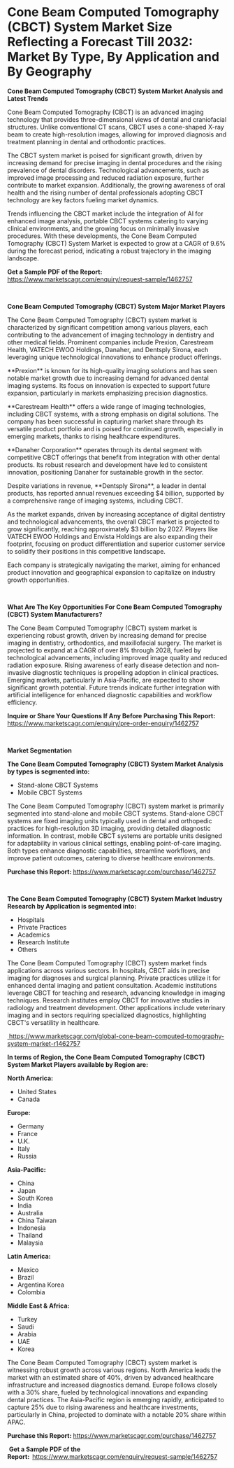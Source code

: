 <p><h1>Cone Beam Computed Tomography (CBCT) System Market Size Reflecting a Forecast Till 2032: Market By Type, By Application and By Geography</h1></p><p><strong>Cone Beam Computed Tomography (CBCT) System Market Analysis and Latest Trends</strong></p>
<p><p>Cone Beam Computed Tomography (CBCT) is an advanced imaging technology that provides three-dimensional views of dental and craniofacial structures. Unlike conventional CT scans, CBCT uses a cone-shaped X-ray beam to create high-resolution images, allowing for improved diagnosis and treatment planning in dental and orthodontic practices. </p><p>The CBCT system market is poised for significant growth, driven by increasing demand for precise imaging in dental procedures and the rising prevalence of dental disorders. Technological advancements, such as improved image processing and reduced radiation exposure, further contribute to market expansion. Additionally, the growing awareness of oral health and the rising number of dental professionals adopting CBCT technology are key factors fueling market dynamics.</p><p>Trends influencing the CBCT market include the integration of AI for enhanced image analysis, portable CBCT systems catering to varying clinical environments, and the growing focus on minimally invasive procedures. With these developments, the Cone Beam Computed Tomography (CBCT) System Market is expected to grow at a CAGR of 9.6% during the forecast period, indicating a robust trajectory in the imaging landscape.</p></p>
<p><strong>Get a Sample PDF of the Report:&nbsp;</strong> <a href="https://www.marketscagr.com/enquiry/request-sample/1462757?utm_campaign=2650&utm_medium=2&utm_source=Github&utm_content=ia&utm_term=14042025&utm_id=cone-beam-computed-tomography-cbct-system">https://www.marketscagr.com/enquiry/request-sample/1462757</a></p>
<p>&nbsp;</p>
<p><strong>Cone Beam Computed Tomography (CBCT) System Major Market Players</strong></p>
<p><p>The Cone Beam Computed Tomography (CBCT) system market is characterized by significant competition among various players, each contributing to the advancement of imaging technology in dentistry and other medical fields. Prominent companies include Prexion, Carestream Health, VATECH EWOO Holdings, Danaher, and Dentsply Sirona, each leveraging unique technological innovations to enhance product offerings.</p><p>**Prexion** is known for its high-quality imaging solutions and has seen notable market growth due to increasing demand for advanced dental imaging systems. Its focus on innovation is expected to support future expansion, particularly in markets emphasizing precision diagnostics.</p><p>**Carestream Health** offers a wide range of imaging technologies, including CBCT systems, with a strong emphasis on digital solutions. The company has been successful in capturing market share through its versatile product portfolio and is poised for continued growth, especially in emerging markets, thanks to rising healthcare expenditures.</p><p>**Danaher Corporation** operates through its dental segment with competitive CBCT offerings that benefit from integration with other dental products. Its robust research and development have led to consistent innovation, positioning Danaher for sustainable growth in the sector.</p><p>Despite variations in revenue, **Dentsply Sirona**, a leader in dental products, has reported annual revenues exceeding $4 billion, supported by a comprehensive range of imaging systems, including CBCT. </p><p>As the market expands, driven by increasing acceptance of digital dentistry and technological advancements, the overall CBCT market is projected to grow significantly, reaching approximately $3 billion by 2027. Players like VATECH EWOO Holdings and Envista Holdings are also expanding their footprint, focusing on product differentiation and superior customer service to solidify their positions in this competitive landscape. </p><p>Each company is strategically navigating the market, aiming for enhanced product innovation and geographical expansion to capitalize on industry growth opportunities.</p></p>
<p>&nbsp;</p>
<p><strong>What Are The Key Opportunities For Cone Beam Computed Tomography (CBCT) System Manufacturers?</strong></p>
<p><p>The Cone Beam Computed Tomography (CBCT) system market is experiencing robust growth, driven by increasing demand for precise imaging in dentistry, orthodontics, and maxillofacial surgery. The market is projected to expand at a CAGR of over 8% through 2028, fueled by technological advancements, including improved image quality and reduced radiation exposure. Rising awareness of early disease detection and non-invasive diagnostic techniques is propelling adoption in clinical practices. Emerging markets, particularly in Asia-Pacific, are expected to show significant growth potential. Future trends indicate further integration with artificial intelligence for enhanced diagnostic capabilities and workflow efficiency.</p></p>
<p><strong>Inquire or Share Your Questions If Any Before Purchasing This Report:</strong> <a href="https://www.marketscagr.com/enquiry/pre-order-enquiry/1462757?utm_campaign=2650&utm_medium=2&utm_source=Github&utm_content=ia&utm_term=14042025&utm_id=cone-beam-computed-tomography-cbct-system">https://www.marketscagr.com/enquiry/pre-order-enquiry/1462757</a></p>
<p>&nbsp;</p>
<p><strong>Market Segmentation</strong></p>
<p><strong>The Cone Beam Computed Tomography (CBCT) System Market Analysis by types is segmented into:</strong></p>
<p><ul><li>Stand-alone CBCT Systems</li><li>Mobile CBCT Systems</li></ul></p>
<p><p>The Cone Beam Computed Tomography (CBCT) system market is primarily segmented into stand-alone and mobile CBCT systems. Stand-alone CBCT systems are fixed imaging units typically used in dental and orthopedic practices for high-resolution 3D imaging, providing detailed diagnostic information. In contrast, mobile CBCT systems are portable units designed for adaptability in various clinical settings, enabling point-of-care imaging. Both types enhance diagnostic capabilities, streamline workflows, and improve patient outcomes, catering to diverse healthcare environments.</p></p>
<p><strong>Purchase this Report:&nbsp;</strong><a href="https://www.marketscagr.com/purchase/1462757?utm_campaign=2650&utm_medium=2&utm_source=Github&utm_content=ia&utm_term=14042025&utm_id=cone-beam-computed-tomography-cbct-system">https://www.marketscagr.com/purchase/1462757</a></p>
<p>&nbsp;</p>
<p><strong>The Cone Beam Computed Tomography (CBCT) System Market Industry Research by Application is segmented into:</strong></p>
<p><ul><li>Hospitals</li><li>Private Practices</li><li>Academics</li><li>Research Institute</li><li>Others</li></ul></p>
<p><p>The Cone Beam Computed Tomography (CBCT) system market finds applications across various sectors. In hospitals, CBCT aids in precise imaging for diagnoses and surgical planning. Private practices utilize it for enhanced dental imaging and patient consultation. Academic institutions leverage CBCT for teaching and research, advancing knowledge in imaging techniques. Research institutes employ CBCT for innovative studies in radiology and treatment development. Other applications include veterinary imaging and in sectors requiring specialized diagnostics, highlighting CBCT's versatility in healthcare.</p></p>
<p><a href="https://www.marketscagr.com/global-cone-beam-computed-tomography-system-market-r1462757?utm_campaign=2650&utm_medium=2&utm_source=Github&utm_content=ia&utm_term=14042025&utm_id=cone-beam-computed-tomography-cbct-system">&nbsp;https://www.marketscagr.com/global-cone-beam-computed-tomography-system-market-r1462757</a></p>
<p><strong>In terms of Region, the Cone Beam Computed Tomography (CBCT) System Market Players available by Region are:</strong></p>
<p>
    <p> <strong> North America: </strong>
        <ul>
            <li>United States</li>
            <li>Canada</li>
        </ul>
        </p> 
    <p> <strong> Europe: </strong>
        <ul>
            <li>Germany</li>
            <li>France</li>
            <li>U.K.</li>
            <li>Italy</li>
            <li>Russia</li>
        </ul>
        </p> 
    <p> <strong> Asia-Pacific: </strong>
        <ul>
            <li>China</li>
            <li>Japan</li>
            <li>South Korea</li>
            <li>India</li>
            <li>Australia</li>
            <li>China Taiwan</li>
            <li>Indonesia</li>
            <li>Thailand</li>
            <li>Malaysia</li>
        </ul>
        </p> 
    <p> <strong> Latin America: </strong>
        <ul>
            <li>Mexico</li>
            <li>Brazil</li>
            <li>Argentina Korea</li>
            <li>Colombia</li>
        </ul>
        </p> 
    <p> <strong> Middle East & Africa: </strong>
        <ul>
            <li>Turkey</li>
            <li>Saudi</li>
            <li>Arabia</li>
            <li>UAE</li>
            <li>Korea</li>
        </ul>
    </p>
    </p>
<p><p>The Cone Beam Computed Tomography (CBCT) system market is witnessing robust growth across various regions. North America leads the market with an estimated share of 40%, driven by advanced healthcare infrastructure and increased diagnostics demand. Europe follows closely with a 30% share, fueled by technological innovations and expanding dental practices. The Asia-Pacific region is emerging rapidly, anticipated to capture 25% due to rising awareness and healthcare investments, particularly in China, projected to dominate with a notable 20% share within APAC.</p></p>
<p><strong>Purchase this Report: </strong><a href="https://www.marketscagr.com/purchase/1462757?utm_campaign=2650&utm_medium=2&utm_source=Github&utm_content=ia&utm_term=14042025&utm_id=cone-beam-computed-tomography-cbct-system">https://www.marketscagr.com/purchase/1462757</a></p>
<p>&nbsp;<strong>Get a Sample PDF of the Report:&nbsp;&nbsp;</strong><a href="https://www.marketscagr.com/enquiry/request-sample/1462757?utm_campaign=2650&utm_medium=2&utm_source=Github&utm_content=ia&utm_term=14042025&utm_id=cone-beam-computed-tomography-cbct-system">https://www.marketscagr.com/enquiry/request-sample/1462757</a></p>
<p><strong></strong></p>
<p><p></p><p></p><p></p></p>